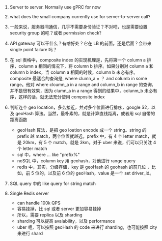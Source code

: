 1. Server to server. Normally use gPRC for now
2. what does the small company currently use for server-to-server call?
3. 一般来说，服务器间通信，几乎不需要身份验证？不对吧，也是需要设置 security group 的吧？或者 permission check?
4. API gateway 可以干什么？有啥好处？它在 LB 的前面，还是后面？会带来 single point failure 吗？
5. 在 sql 表格中，composite index 的实现机理是，先将第一个 column a 排序，column a 相同的情况下，将 column b 排序。如果分别对 column a 和 column b index，当 column a 相同的时候，column b 未必有序。composite 最适合的查询是, where clumn_a = ？ and columb in some range。他对 where cloumn_a in a range and column_b in range 的查询，并不是很有效果，因为 clumn_a in a range 得到的结果中，colunm_b 未必有序，这样的话，就无法充分使用 composite index
6. 判断连个 geo location，多么接近，并对多个位置进行排序，google S2，以及 geoHash 算法。当然，最朴素的，就是计算直线距离，或者用 sql 自带的距离函数

   - geoHash 算法，是把 geo loation encode 成一个 string。string 的 prefix 越 match，两个位置就越近。prefix 中，有 4 个 letter match，就是 20km，有 5 个 match，就是 3km。对于 uber 来说，们可以只关注 4 个 letter match
   - sql 中，where ... like "prefix%"
   - noSQL 中，column key 用 geohash，对他进行 range query
   - redis 中，其实，分级存储，key 是 geoHash 的 geohash 的前几位 ，比如，前 5 位的，以及前 6 位的 geoHash，value 是一个 set driver_id。

7. SQL query 中的 like query for string match
8. Single Redis server
   - can handle 100k QPS
   - 容易挂掉，比 sql 或者 server 更加容易挂掉
   - 所以，需要 replica 以及 sharding
   - sharding 可以提高 avalability，以及 performance
   - uber 呢，可以按照 geoHash 的 code 来进行 sharding，也可能按照 city 来进行 shard
